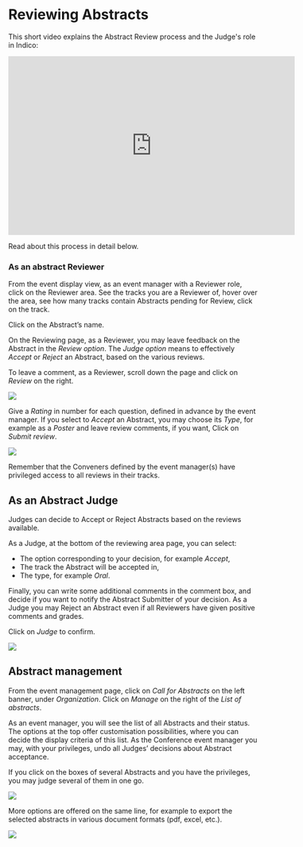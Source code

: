 # Reviewing Abstracts

This short video explains the Abstract Review process and the Judge's role in Indico:

<iframe width="576" height="360" frameborder="0" src="https://cds.cern.ch/video/2275653?showTitle=true" allowfullscreen></iframe>

Read about this process in detail below.

### As an abstract Reviewer

From the event display view, as an event manager with a Reviewer role, click on the Reviewer area. See the tracks you are a Reviewer of, hover over the area, see how many tracks contain Abstracts pending for Review, click on the track.

Click on the Abstract’s name.

On the Reviewing page, as a Reviewer, you may leave feedback on the Abstract in the _Review option_. The _Judge option_ means to effectively _Accept_ or _Reject_ an Abstract, based on the various reviews.

To leave a comment, as a Reviewer, scroll down the page and click on _Review_ on the right.

![](../assets/Conference_Abstract_Review_1.png)

Give a _Rating_ in number for each question, defined in advance by the event manager.
If you select to _Accept_ an Abstract, you may choose its _Type_, for example as a _Poster_ and leave review comments, if you want,
Click on _Submit review_.

![](../assets/Conference_Abstract_Review_2.png)

Remember that the Conveners defined by the event manager(s) have privileged access to all reviews in their tracks.

## As an Abstract Judge

Judges can decide to Accept or Reject Abstracts based on the reviews available.

As a Judge, at the bottom of the reviewing area page, you can select:
- The option corresponding to your decision, for example _Accept_,
- The track the Abstract will be accepted in,
- The type, for example _Oral_.

Finally, you can write some additional comments in the comment box, and decide if you want to notify the Abstract Submitter of your decision. As a Judge you may Reject an Abstract even if all Reviewers have given positive comments and grades.

Click on _Judge_ to confirm.

![](../assets/Conference_Abstract_Review_3.png)

## Abstract management

From the event management page, click on _Call for Abstracts_ on the left banner, under _Organization_.
Click on _Manage_ on the right of the _List of abstracts_.

As an event manager, you will see the list of all Abstracts and their status. The options at the top offer customisation possibilities, where you can decide the display criteria of this list. As the Conference event manager you may, with your privileges, undo all Judges’ decisions about Abstract acceptance.

If you click on the boxes of several Abstracts and you have the privileges, you may judge several of them in one go.

![](../assets/Conference_Abstract_Review_4.png)

More options are offered on the same line, for example to export the selected abstracts in various document formats (pdf, excel, etc.).

![](../assets/Conference_Abstract_Review_5.png)
